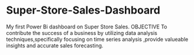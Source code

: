 # Super-Store-Sales-Dashboard
My first Power Bi dashboard on Super Store Sales.
OBJECTIVE
To contribute the success of a business by utilizing data analysis techniques,specifically focusing on time series analysis ,provide valueable insights and accurate sales forecasting.
